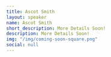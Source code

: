 ```yaml
---
title: Ascot Smith
layout: speaker
name: Ascot Smith
short_description: More Details Soon!
description: More Details Soon!
img: "/img/coming-soon-square.png"
social: null
---
```


